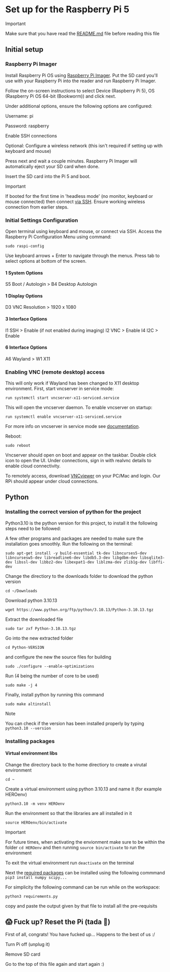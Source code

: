 # Set up for the Raspberry Pi 5
>[!important]
> Make sure that you have read the [README.md](README.md) file before reading this file
## Initial setup
### Raspberry Pi Imager
Install Raspberry Pi OS using [Raspberry Pi Imager](https://www.raspberrypi.com/software/). Put the SD card you'll use with your Raspberry Pi into the reader and run Raspberry Pi Imager.

Follow the on-screen instructions to select Device (Raspberry Pi 5), OS (Raspberry Pi OS 64-bit (Bookworm)) and click next.

Under additional options, ensure the following options are configured:

Username: pi

Password: raspberry

Enable SSH connections

Optional: Configure a wireless network (this isn't required if setting up with keyboard and mouse)

Press next and wait a couple minutes. Raspberry Pi Imager will automatically eject your SD card when done.

Insert the SD card into the Pi 5 and boot.

>[!important]
> If booted for the first time in 'headless mode' (no monitor, keyboard or mouse connected) then connect [via SSH](https://www.onlogic.com/company/io-hub/how-to-ssh-into-raspberry-pi/). Ensure working wireless connection from earlier steps.

### Initial Settings Configuration
Open terminal using keyboard and mouse, or connect via SSH.
Access the Raspberry Pi Configuration Menu using command:

    sudo raspi-config

Use keyboard arrows + Enter to navigate through the menus. Press tab to select options at bottom of the screen.
#### 1 System Options
S5 Boot / Autologin > B4 Desktop Autologin
#### 1 Display Options
D3 VNC Resolution > 1920 x 1080
#### 3 Interface Options
I1 SSH > Enable (if not enabled during imaging)
I2 VNC > Enable
I4 I2C > Enable
#### 6 Interface Options
A6 Wayland > W1 X11

### Enabling VNC (remote desktop) access
This will only work if Wayland has been changed to X11 desktop environment.
First, start vncserver in service mode:

    run systemctl start vncserver-x11-serviced.service

This will open the vncserver daemon. To enable vncserver on startup:

    run systemctl enable vncserver-x11-serviced.service

For more info on vncserver in service mode see [documentation](https://help.realvnc.com/hc/en-us/articles/360002310857#vncserver-x11-serviced-0-0).

Reboot:

    sudo reboot

Vncserver should open on boot and appear on the taskbar. Double click icon to open the UI. Under connections, sign in with realvnc details to enable cloud connectivity.

To remotely access, download [VNCviewer](https://www.realvnc.com/en/connect/download/viewer/) on your PC/Mac and login. Our RPi should appear under cloud connections.

## Python
### Installing the correct version of python for the project

Python3.10 is the python version for this project, to install it the following steps need to be followed:

A few other programs and packages are needed to make sure the installation goes smoothly. Run the following on the terminal:

    sudo apt-get install -y build-essential tk-dev libncurses5-dev libncursesw5-dev libreadline6-dev libdb5.3-dev libgdbm-dev libsqlite3-dev libssl-dev libbz2-dev libexpat1-dev liblzma-dev zlib1g-dev libffi-dev

Change the directiory to the downloads folder to download the python version

    cd ~/Downloads

Download python 3.10.13

    wget https://www.python.org/ftp/python/3.10.13/Python-3.10.13.tgz

Extract the downloaded file

    sudo tar zxf Python-3.10.13.tgz

Go into the new extracted folder

    cd Python-VERSION

and configure the new the source files for building

    sudo ./configure --enable-optimizations

Run (4 being the number of core to be used)

    sudo make -j 4

Finally, install python by running this command

    sudo make altinstall

>[!note]
> You can check if the version has been installed properly by typing `python3.10 --version`

### Installing packages
#### Virtual environment libs
Change the directory back to the home directiory to create a virutal environment

    cd ~

Create a virtual environment using python 3.10.13 and name it (for example HEROenv)

    python3.10 -m venv HEROenv

Run the environment so that the libraries are all installed in it

    source HEROenv/bin/activate

> [!important]
> For future times, when activating the envionment make sure to be within the folder `cd HEROenv` and then running `source bin/activate` to run the environment

To exit the virtual environment run `deactivate` on the terminal

Next the [required packages](requirements.txt) can be installed using the following commmand `pip3 install numpy scipy...`

For simplicity the following command can be run while on the workspace:

    python3 requirements.py

copy and paste the output given by that file to install all the pre-requisits

## 😱 Fuck up? Reset the Pi (tada :tada:)

First of all, congrats! You have fucked up... Happens to the best of us :/

Turn Pi off (unplug it)

Remove SD card

Go to the top of this file again and start again :)
